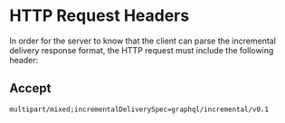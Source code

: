 # HTTP Request Headers

In order for the server to know that the client can parse the incremental delivery response format, the HTTP request must include the following header:

## Accept

`multipart/mixed;incrementalDeliverySpec=graphql/incremental/v0.1`
